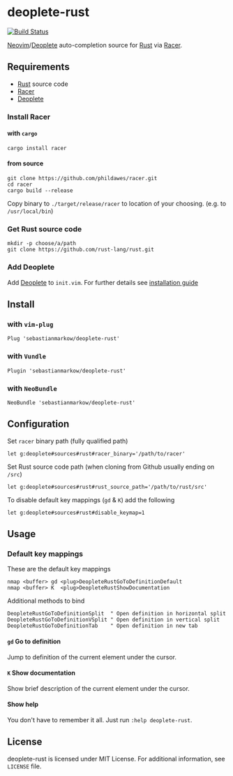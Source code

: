 # deoplete-rust

[![Build Status](http://img.shields.io/travis/sebastianmarkow/deoplete-rust/master.svg?style=flat-square)](https://travis-ci.org/sebastianmarkow/deoplete-rust)

[Neovim][neovim]/[Deoplete][deoplete] auto-completion source for [Rust][rust]
via [Racer][racer].


## Requirements
* [Rust][rust] source code
* [Racer][racer]
* [Deoplete][deoplete]

### Install Racer
#### with `cargo`
~~~
cargo install racer
~~~

#### from source
~~~
git clone https://github.com/phildawes/racer.git
cd racer
cargo build --release
~~~

Copy binary to `./target/release/racer` to location of your choosing.
(e.g. to `/usr/local/bin`)

### Get Rust source code
~~~
mkdir -p choose/a/path
git clone https://github.com/rust-lang/rust.git
~~~

### Add Deoplete
Add [Deoplete][deoplete] to `init.vim`.
For further details see [installation guide](https://github.com/Shougo/deoplete.nvim#installation)


## Install
### with `vim-plug`
~~~
Plug 'sebastianmarkow/deoplete-rust'
~~~

### with `Vundle`
~~~
Plugin 'sebastianmarkow/deoplete-rust'
~~~

### with `NeoBundle`
~~~
NeoBundle 'sebastianmarkow/deoplete-rust'
~~~


## Configuration
Set `racer` binary path (fully qualified path)
~~~
let g:deoplete#sources#rust#racer_binary='/path/to/racer'
~~~

Set Rust source code path (when cloning from Github usually ending on `/src`)
~~~
let g:deoplete#sources#rust#rust_source_path='/path/to/rust/src'
~~~

To disable default key mappings (`gd` & `K`) add the following
~~~
let g:deoplete#sources#rust#disable_keymap=1
~~~


## Usage
### Default key mappings
These are the default key mappings
~~~
nmap <buffer> gd <plug>DeopleteRustGoToDefinitionDefault
nmap <buffer> K  <plug>DeopleteRustShowDocumentation
~~~

Additional methods to bind
~~~
DeopleteRustGoToDefinitionSplit  " Open definition in horizontal split
DeopleteRustGoToDefinitionVSplit " Open definition in vertical split
DeopleteRustGoToDefinitionTab    " Open definition in new tab
~~~

#### `gd` Go to definition
Jump to definition of the current element under the cursor.

#### `K` Show documentation
Show brief description of the current element under the cursor.

#### Show help
You don't have to remember it all. Just run `:help deoplete-rust`.

## License
deoplete-rust is licensed under MIT License.
For additional information, see `LICENSE` file.

[racer]: https://github.com/phildawes/racer
[neovim]: https://github.com/neovim/neovim
[deoplete]: https://github.com/Shougo/deoplete.nvim
[rust]: https://github.com/rust-lang/rust
